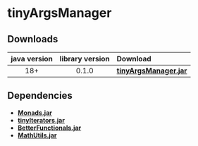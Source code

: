 # tinyArgsManager

## Downloads
java version | library version | Download
:----------: | :-------------: | :-------
18+          | 0.1.0           | [**tinyArgsManager.jar**](https://github.com/tinycodecrank/tinyArgsManager/releases/download/v0.1.0/tinyArgsmanager.jar)

## Dependencies

* [**Monads.jar**](https://github.com/tinycodecrank/tinyMonads/releases/download/v1.0.0/Monads.jar)
* [**tinyIterators.jar**](https://github.com/tinycodecrank/tinyIterators/releases/download/v1.0.0/tinyIterators.jar)
* [**BetterFunctionals.jar**](https://github.com/tinycodecrank/betterFunctionals/releases/download/v1.0.0/BetterFunctionals.jar)
* [**MathUtils.jar**](https://github.com/tinycodecrank/mathUtils/releases/download/v1.0.0/MathUtils.jar)